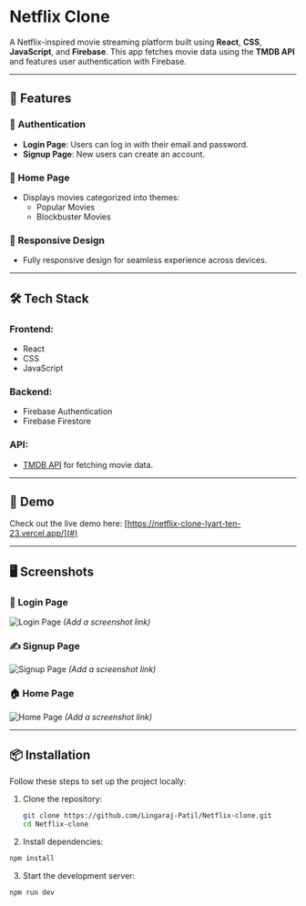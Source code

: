 # Netflix Clone

A Netflix-inspired movie streaming platform built using **React**, **CSS**, **JavaScript**, and **Firebase**. This app fetches movie data using the **TMDB API** and features user authentication with Firebase.

---

## 🚀 Features

### 🔐 Authentication
- **Login Page**: Users can log in with their email and password.
- **Signup Page**: New users can create an account.

### 🎥 Home Page
- Displays movies categorized into themes:
  - Popular Movies
  - Blockbuster Movies

### 🔄 Responsive Design
- Fully responsive design for seamless experience across devices.

---

## 🛠️ Tech Stack

### Frontend:
- React
- CSS
- JavaScript

### Backend:
- Firebase Authentication
- Firebase Firestore

### API:
- [TMDB API](https://www.themoviedb.org/documentation/api) for fetching movie data.

---

## 🌟 Demo
Check out the live demo here: [https://netflix-clone-lyart-ten-23.vercel.app/](#) 

---

## 🖥️ Screenshots

### 🔑 Login Page
![Login Page](#) *(Add a screenshot link)*

### ✍️ Signup Page
![Signup Page](#) *(Add a screenshot link)*

### 🏠 Home Page
![Home Page](#) *(Add a screenshot link)*

---

## 📦 Installation

Follow these steps to set up the project locally:

1. Clone the repository:
   ```bash
   git clone https://github.com/Lingaraj-Patil/Netflix-clone.git
   cd Netflix-clone
   ```
2. Install dependencies:
 ```bash
 npm install
 ```

3. Start the development server:
  ```bash
  npm run dev
  ```
  
